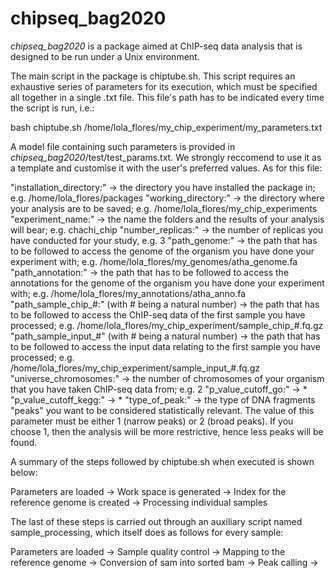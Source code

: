 # chipseq_bag2020
*chipseq_bag2020* is a package aimed at ChIP-seq data analysis that is designed to be run under a Unix environment.

The main script in the package is chiptube.sh. This script requires an exhaustive series of parameters for its execution, which must be specified all together in a single .txt file. This file's path has to be indicated every time the script is run, i.e.:

  bash chiptube.sh /home/lola_flores/my_chip_experiment/my_parameters.txt 
  
A model file containing such parameters is provided in *chipseq_bag2020*/test/test_params.txt. We strongly reccomend to use it as a template and customise it with the user's preferred values. As for this file:

  "installation_directory:" -> the directory you have installed the package in; e.g. /home/lola_flores/packages
  "working_directory:" -> the directory where your analysis are to be saved; e.g. /home/lola_flores/my_chip_experiments
  "experiment_name:" -> the name the folders and the results of your analysis will bear; e.g. chachi_chip
  "number_replicas:" -> the number of replicas you have conducted for your study, e.g. 3
  "path_genome:" -> the path that has to be followed to access the genome of the organism you have done your experiment with; e.g. /home/lola_flores/my_genomes/atha_genome.fa
  "path_annotation:" -> the path that has to be followed to access the annotations for the genome of the organism you have done your experiment with; e.g. /home/lola_flores/my_annotations/atha_anno.fa
  "path_sample_chip_#:" (with # being a natural number) -> the path that has to be followed to access the ChIP-seq data of the first sample you have processed; e.g. /home/lola_flores/my_chip_experiment/sample_chip_#.fq.gz
  "path_sample_input_#" (with # being a natural number) -> the path that has to be followed to access the input data relating to the first sample you have processed; e.g. /home/lola_flores/my_chip_experiment/sample_input_#.fq.gz
  "universe_chromosomes:" -> the number of chromosomes of your organism that you have taken ChIP-seq data from; e.g. 2
  "p_value_cutoff_go:" -> *
  "p_value_cutoff_kegg:" -> *
  "type_of_peak:" -> the type of DNA fragments "peaks" you want to be considered statistically relevant. The value of this parameter must be either 1 (narrow peaks) or 2 (broad peaks). If you choose 1, then the analysis will be more restrictive, hence less peaks will be found.

A summary of the steps followed by chiptube.sh when executed is shown below:

Parameters are loaded -> Work space is generated -> Index for the reference genome is created -> Processing individual samples

The last of these steps is carried out through an auxiliary script named sample_processing, which itself does as follows for every sample:

Parameters are loaded -> Sample quality control -> Mapping to the reference genome -> Conversion of sam into sorted bam -> Peak calling -> 

